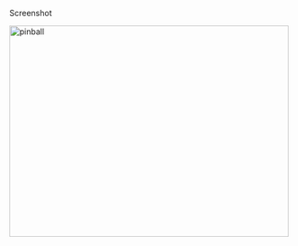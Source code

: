 Screenshot

<img width="496" height="375" alt="pinball" src="https://github.com/user-attachments/assets/5f3c90eb-3b0a-4681-a23b-0e02b7c094d6" />
